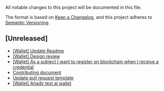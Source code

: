 All notable changes to this project will be documented in this file.

The format is based on [Keep a Changelog](https://keepachangelog.com/en/1.0.0/),
and this project adheres to [Semantic Versioning](https://semver.org/spec/v2.0.0.html).

## [Unreleased]

- [[Wallet] Update Readme](https://wealize.atlassian.net/browse/AL-60)
- [[Wallet] Design review](https://wealize.atlassian.net/browse/AL-58)
- [[Wallet] As a subject I want to register on blockchain when I receive a credential](https://wealize.atlassian.net/browse/AL-51)
- [Contributing document]()
- [Update pull request template]()
- [[Wallet] Añadir test al wallet](https://wealize.atlassian.net/browse/AL-44)
